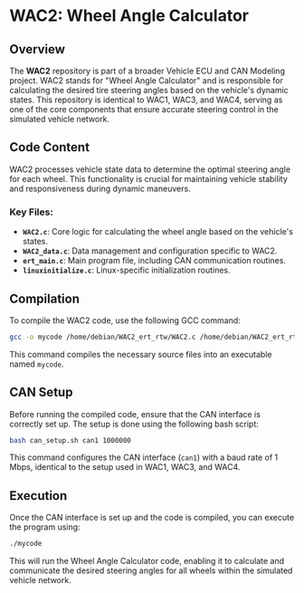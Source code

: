 # WAC2: Wheel Angle Calculator

## Overview

The **WAC2** repository is part of a broader Vehicle ECU and CAN Modeling project. WAC2 stands for "Wheel Angle Calculator" and is responsible for calculating the desired tire steering angles based on the vehicle's dynamic states. This repository is identical to WAC1, WAC3, and WAC4, serving as one of the core components that ensure accurate steering control in the simulated vehicle network.

## Code Content

WAC2 processes vehicle state data to determine the optimal steering angle for each wheel. This functionality is crucial for maintaining vehicle stability and responsiveness during dynamic maneuvers.

### Key Files:

- **`WAC2.c`**: Core logic for calculating the wheel angle based on the vehicle's states.
- **`WAC2_data.c`**: Data management and configuration specific to WAC2.
- **`ert_main.c`**: Main program file, including CAN communication routines.
- **`linuxinitialize.c`**: Linux-specific initialization routines.

## Compilation

To compile the WAC2 code, use the following GCC command:

```bash
gcc -o mycode /home/debian/WAC2_ert_rtw/WAC2.c /home/debian/WAC2_ert_rtw/WAC2_data.c /home/debian/WAC2_ert_rtw/ert_main.c /home/debian/WAC2_ert_rtw/linuxinitialize.c -I/home/debian/WAC2_ert_rtw -lm -lpthread
```
This command compiles the necessary source files into an executable named `mycode`.

## CAN Setup
Before running the compiled code, ensure that the CAN interface is correctly set up. The setup is done using the following bash script:

```bash
bash can_setup.sh can1 1000000
```
This command configures the CAN interface (`can1`) with a baud rate of 1 Mbps, identical to the setup used in WAC1, WAC3, and WAC4.

## Execution
Once the CAN interface is set up and the code is compiled, you can execute the program using:

```bash
./mycode
```
This will run the Wheel Angle Calculator code, enabling it to calculate and communicate the desired steering angles for all wheels within the simulated vehicle network.
